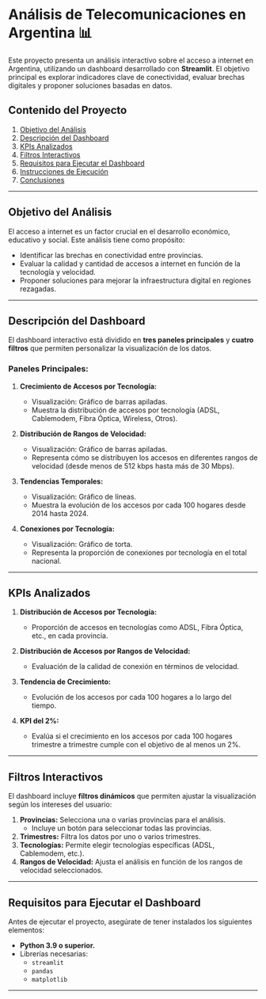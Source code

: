 # Análisis de Telecomunicaciones en Argentina 📊

Este proyecto presenta un análisis interactivo sobre el acceso a internet en Argentina, utilizando un dashboard desarrollado con **Streamlit**. El objetivo principal es explorar indicadores clave de conectividad, evaluar brechas digitales y proponer soluciones basadas en datos.

## **Contenido del Proyecto**

1. [Objetivo del Análisis](#objetivo-del-análisis)
2. [Descripción del Dashboard](#descripción-del-dashboard)
3. [KPIs Analizados](#kpis-analizados)
4. [Filtros Interactivos](#filtros-interactivos)
5. [Requisitos para Ejecutar el Dashboard](#requisitos-para-ejecutar-el-dashboard)
6. [Instrucciones de Ejecución](#instrucciones-de-ejecución)
7. [Conclusiones](#conclusiones)

---

## **Objetivo del Análisis**

El acceso a internet es un factor crucial en el desarrollo económico, educativo y social. Este análisis tiene como propósito:
- Identificar las brechas en conectividad entre provincias.
- Evaluar la calidad y cantidad de accesos a internet en función de la tecnología y velocidad.
- Proponer soluciones para mejorar la infraestructura digital en regiones rezagadas.

---

## **Descripción del Dashboard**

El dashboard interactivo está dividido en **tres paneles principales** y **cuatro filtros** que permiten personalizar la visualización de los datos.

### **Paneles Principales:**
1. **Crecimiento de Accesos por Tecnología:**
   - Visualización: Gráfico de barras apiladas.
   - Muestra la distribución de accesos por tecnología (ADSL, Cablemodem, Fibra Óptica, Wireless, Otros).
   
2. **Distribución de Rangos de Velocidad:**
   - Visualización: Gráfico de barras apiladas.
   - Representa cómo se distribuyen los accesos en diferentes rangos de velocidad (desde menos de 512 kbps hasta más de 30 Mbps).

3. **Tendencias Temporales:**
   - Visualización: Gráfico de líneas.
   - Muestra la evolución de los accesos por cada 100 hogares desde 2014 hasta 2024.

4. **Conexiones por Tecnología:**
   - Visualización: Gráfico de torta.
   - Representa la proporción de conexiones por tecnología en el total nacional.

---

## **KPIs Analizados**

1. **Distribución de Accesos por Tecnología:**
   - Proporción de accesos en tecnologías como ADSL, Fibra Óptica, etc., en cada provincia.
   
2. **Distribución de Accesos por Rangos de Velocidad:**
   - Evaluación de la calidad de conexión en términos de velocidad.
   
3. **Tendencia de Crecimiento:**
   - Evolución de los accesos por cada 100 hogares a lo largo del tiempo.

4. **KPI del 2%:**
   - Evalúa si el crecimiento en los accesos por cada 100 hogares trimestre a trimestre cumple con el objetivo de al menos un 2%.

---

## **Filtros Interactivos**

El dashboard incluye **filtros dinámicos** que permiten ajustar la visualización según los intereses del usuario:
1. **Provincias:** Selecciona una o varias provincias para el análisis.
   - Incluye un botón para seleccionar todas las provincias.
2. **Trimestres:** Filtra los datos por uno o varios trimestres.
3. **Tecnologías:** Permite elegir tecnologías específicas (ADSL, Cablemodem, etc.).
4. **Rangos de Velocidad:** Ajusta el análisis en función de los rangos de velocidad seleccionados.

---

## **Requisitos para Ejecutar el Dashboard**

Antes de ejecutar el proyecto, asegúrate de tener instalados los siguientes elementos:
- **Python 3.9 o superior.**
- Librerías necesarias:
  - `streamlit`
  - `pandas`
  - `matplotlib`

---

